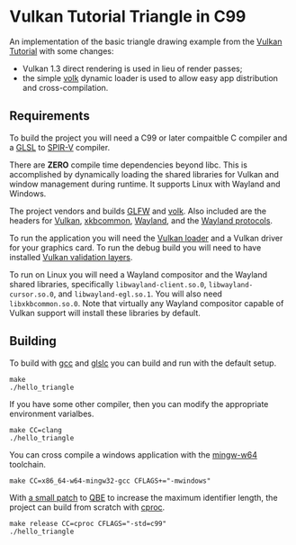 # Vulkan Tutorial Triangle in C99

An implementation of the basic triangle drawing example from
the [Vulkan Tutorial][10] with some changes:

 - Vulkan 1.3 direct rendering is used in lieu of render passes;
 - the simple [volk][11] dynamic loader is
   used to allow easy app distribution and cross-compilation.


## Requirements

To build the project you will need a C99 or later compaitble C compiler and
a [GLSL][5] to [SPIR-V][6] compiler.

There are **ZERO** compile time dependencies beyond libc.
This is accomplished by dynamically loading the shared libraries for Vulkan
and window management during runtime. It supports Linux with Wayland
and Windows.

The project vendors and builds [GLFW][2] and [volk][11]. Also included
are the headers for [Vulkan][3], [xkbcommon][17], [Wayland][13], and the
[Wayland protocols][14].

To run the application you will need the [Vulkan loader][4]
and a Vulkan driver for your graphics card. To run the debug build
you will need to have installed [Vulkan validation layers][12].

To run on Linux you will need a Wayland compositor and the Wayland shared
libraries, specifically `libwayland-client.so.0`,
`libwayland-cursor.so.0`, and `libwayland-egl.so.1`. You will also need
`libxkbcommon.so.0`.
Note that virtually any Wayland compositor capable of Vulkan support will
install these libraries by default.

## Building

To build with [gcc][7] and [glslc][8] you can build and run with
the default setup.

```
make
./hello_triangle
```

If you have some other compiler, then you can modify the appropriate
environment varialbes.

```
make CC=clang
./hello_triangle
```

You can cross compile a windows application with the [mingw-w64][9] toolchain.

```
make CC=x86_64-w64-mingw32-gcc CFLAGS+="-mwindows"
```

With [a small patch][15] to [QBE][16] to increase the maximum identifier
length, the project can build from scratch with [cproc][1].

```
make release CC=cproc CFLAGS="-std=c99"
./hello_triangle
```

[1]: https://sr.ht/~mcf/cproc/
[2]: https://github.com/glfw/glfw
[3]: https://github.com/KhronosGroup/Vulkan-Headers
[4]: https://github.com/KhronosGroup/Vulkan-Loader
[5]: https://www.khronos.org/opengl/wiki/Core_Language_(GLSL)
[6]: https://registry.khronos.org/SPIR-V/
[7]: https://gcc.gnu.org/
[8]: https://github.com/google/shaderc
[9]: https://www.mingw-w64.org/
[10]: https://vulkan-tutorial.com/Drawing_a_triangle/Setup/Base_code
[11]: https://github.com/zeux/volk
[12]: https://github.com/KhronosGroup/Vulkan-ValidationLayers
[13]: https://gitlab.freedesktop.org/wayland/wayland
[14]: https://gitlab.freedesktop.org/wayland/wayland-protocols
[15]: https://musing.permutationlock.com/static/qbe_identifier_len_expansion.patch
[16]: https://c9x.me/compile/
[17]: https://github.com/xkbcommon/libxkbcommon
